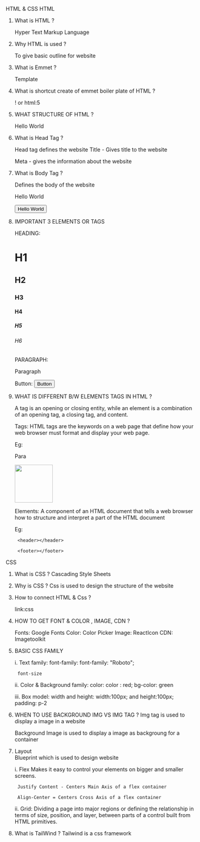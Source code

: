 HTML & CSS
HTML

1. What is HTML ?
    
    Hyper Text Markup Language

2. Why HTML is used ?
    
    To give basic outline for website

3. What is Emmet ?
    
    Template

4. What is shortcut create of emmet boiler plate of HTML ?
    
    ! or html:5

5. WHAT STRUCTURE OF HTML ?
    
    <!DOCTYPE html>
    <html lang="en">
    <head>
        <meta charset="UTF-8">
        <meta name="viewport" content="width=device-width, initial-scale=1.0">
        <title>Title</title>
    </head>
    <body>
        <p>Hello World</p>
    </body>
    </html>

6. What is Head Tag ?
    
    Head tag defines the website
    Title - Gives title to the website
    <title>Title</title>

    Meta - gives the information about the website
    <meta charset="UTF-8">
        <meta name="viewport" content="width=device-width, initial-scale=1.0">

7. What is Body Tag ?
    
    Defines the body of the website

    <p>Hello World</p>
    <button>Hello World</button>

8. IMPORTANT 3 ELEMENTS OR TAGS

    HEADING: 
        <h1>H1</h1>
        <h2>H2</h2>
        <h3>H3</h3>
        <h4>H4</h4>
        <h5>H5</h5>
        <h6>H6</h6>

    PARAGRAPH:
        <p>Paragraph</p>
    
    Button:
    <Button>Button</button>

9. WHAT IS DIFFERENT B/W ELEMENTS TAGS IN HTML ?

    A tag is an opening or closing entity, while an element is a combination of an opening tag, a closing tag, and content.

    Tags: HTML tags are the keywords on a web page that define how your web browser must format and display your web page.

    Eg: <p>Para</p>
    <img src="../Assets/wallpaperflare.com_wallpaper (1).jpg" height = "100px"/>

    Elements: A component of an HTML document that tells a web browser how to structure and interpret a part of the HTML document

    Eg: 
    
        <header></header>
        
        <footer></footer>

CSS
1. What is CSS ?
    Cascading Style Sheets

2. Why is CSS ?
    Css is used to design the structure of the website

3. How to connect HTML & Css ?
    <link rel="stylesheet" href=""/>
    link:css

4. HOW TO GET FONT & COLOR , IMAGE, CDN ?

    Fonts: Google Fonts
    Color: Color Picker
    Image: ReactIcon
    CDN: Imagetoolkit

5. BASIC CSS FAMILY

    i. Text family:
        font-family: font-family: "Roboto";

        font-size

    ii. Color & Background family:
        color: color : red;
        bg-color: green

    iii. Box model:
        width and height:           width:100px; and height:100px;
        padding: p-2

6. WHEN TO USE BACKGROUND IMG VS IMG TAG ?
     Img tag is used to display a image in a website

     Background Image is used to display a image as backgroung for a container

7. Layout   
   Blueprint which is used to design website

   i. Flex
        Makes it easy to control your elements on bigger and smaller screens.

        Justify Content - Centers Main Axis of a flex container

        Align-Center = Centers Cross Axis of a flex container

    ii. Grid:
            Dividing a page into major regions or defining the relationship in terms of size, position, and layer, between parts of a control built from HTML primitives.

8. What is TailWind ?
    Tailwind is a css framework